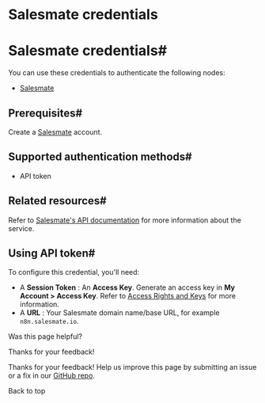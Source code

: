 # Salesmate credentials

[ ](https://github.com/n8n-io/n8n-docs/edit/main/docs/integrations/builtin/credentials/salesmate.md "Edit this page")

# Salesmate credentials#

You can use these credentials to authenticate the following nodes:

  * [Salesmate](../../app-nodes/n8n-nodes-base.salesmate/)



## Prerequisites#

Create a [Salesmate](https://salesmate.io/) account.

## Supported authentication methods#

  * API token



## Related resources#

Refer to [Salesmate's API documentation](https://apidocs.salesmate.io/?version=latest) for more information about the service.

## Using API token#

To configure this credential, you'll need:

  * A **Session Token** : An **Access Key**. Generate an access key in **My Account > Access Key**. Refer to [Access Rights and Keys](https://apidocs.salesmate.io/?version=latest#ac8296ec-cb44-4937-a860-5ae032397ca0) for more information.
  * A **URL** : Your Salesmate domain name/base URL, for example `n8n.salesmate.io`.

Was this page helpful? 

Thanks for your feedback! 

Thanks for your feedback! Help us improve this page by submitting an issue or a fix in our [GitHub repo](https://github.com/n8n-io/n8n-docs). 

Back to top 

